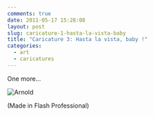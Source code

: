 ```yaml
---
comments: true
date: 2011-05-17 15:28:08
layout: post
slug: caricature-1-hasta-la-vista-baby
title: "Caricature 3: Hasta la vista, baby !"
categories:
  - art
  - caricatures
---
```


One more...

<img src="/images/arnoldyy.png" alt="Arnold" title="terminator" />

(Made in Flash Professional)
